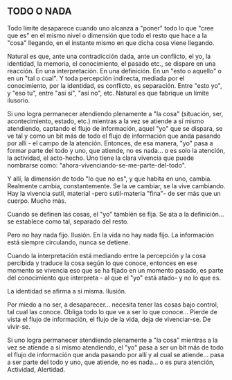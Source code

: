 ## TODO O NADA

Todo límite desaparece cuando uno alcanza a "poner" todo lo que "cree que es" en el mismo nivel o dimensión que todo el resto que hace a la "cosa" llegando, en el instante mismo en que dicha cosa viene llegando.

Natural es que, ante una contradicción dada, ante un conflicto, el yo, la identidad, la memoria, el conocimiento, el pasado etc., se dispare en una reacción. En una interpretación. En una definición. En un "esto o aquello" o en un "tal o cual". Y toda percepción indirecta, mediada por el conocimiento, por la identidad, es conflicto, es separación. Entre "esto yo", y "eso tu", entre "así sí", "así no", etc.
Natural es que fabrique un límite ilusorio.

Si uno logra permanecer atendiendo plenamente a "la cosa" (situación, ser, acontecimiento, estado, etc.) mientras a la vez se atiende a sí mismo atendiendo, captando el flujo de información, aquel "yo" que se dispara, se ve tal y como un bit más de todo el flujo de información que anda pasando por allí - el campo de la atención.
Entonces, de esa manera, "yo" pasa a formar parte del todo y uno, que atiende, no es nada… o es solo la atención, la actividad, el acto-hecho. Uno tiene la clara vivencia que puede nombrarse como: "ahora-vivenciando-se-me-parte-del-todo".

Y allí, la dimensión de todo "lo que no es", y que habita en uno, cambia. Realmente cambia, constantemente. Se la ve cambiar, se la vive cambiando.
Hay la vivencia sutil, material -pero sutil-materia "fina"- de ser más que un cuerpo. Mucho más.

Cuando se definen las cosas, el "yo" también se fija. Se ata a la definición… se establece como tal, separado del resto.

Pero no hay nada fijo. Ilusión. En la vida no hay nada fijo. La información está siempre circulando, nunca se detiene.

Cuando la interpretación está mediando entre la percepción y la cosa percibida y traduce la cosa según lo que conoce, entonces en ese momento se vivencia eso que se ha fijado en un momento pasado, es parte del conocimiento que interpreta - al que el "yo" está atado- y no lo que es.

La identidad se afirma a sí misma. Ilusión.

Por miedo a no ser, a desaparecer… necesita tener las cosas bajo control, tal cual las conoce. Obliga todo lo que ve a ser lo que conoce…
Pierde de vista el flujo de información, el flujo de la vida, deja de vivenciar-se. De vivir-se.

Si uno logra permanecer atendiendo plenamente a "la cosa" mientras a la vez se atiende a sí mismo atendiendo, el "yo" pasa a ser un bit más de todo el flujo de información que anda pasando por allí y al cual se atiende… pasa a ser parte del todo y uno, que atiende, no es nada… o es pura atención, Actividad, Alertidad.